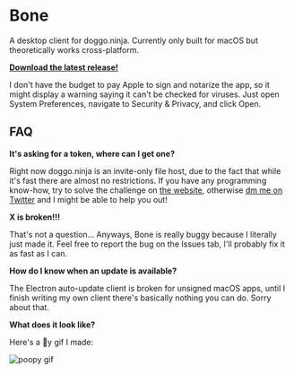 # Bone

A desktop client for doggo.ninja. Currently only built for macOS but theoretically works cross-platform.

**[Download the latest release!](https://github.com/kognise/bone/releases/latest)**

I don't have the budget to pay Apple to sign and notarize the app, so it might display a warning saying it can't be checked for viruses. Just open System Preferences, navigate to Security & Privacy, and click Open.

## FAQ

**It's asking for a token, where can I get one?**

Right now doggo.ninja is an invite-only file host, due to the fact that while it's fast there are almost no restrictions. If you have any programming know-how, try to solve the challenge on [the website](https://doggo.ninja/), otherwise [dm me on Twitter](https://twitter.com/kognise) and I might be able to help you out!

**X is broken!!!**

That's not a question... Anyways, Bone is really buggy because I literally just made it. Feel free to report the bug on the Issues tab, I'll probably fix it as fast as I can.

**How do I know when an update is available?**

The Electron auto-update client is broken for unsigned macOS apps, until I finish writing my own client there's basically nothing you can do. Sorry about that.

**What does it look like?**

Here's a :poop:y gif I made:

![poopy gif](https://doggo.ninja/KW4D8T.gif)

